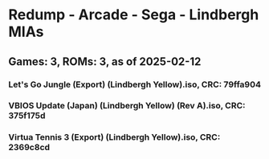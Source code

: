 # Redump - Arcade - Sega - Lindbergh MIAs
## Games: 3, ROMs: 3, as of 2025-02-12

### Let's Go Jungle (Export) (Lindbergh Yellow).iso, CRC: 79ffa904
### VBIOS Update (Japan) (Lindbergh Yellow) (Rev A).iso, CRC: 375f175d
### Virtua Tennis 3 (Export) (Lindbergh Yellow).iso, CRC: 2369c8cd

